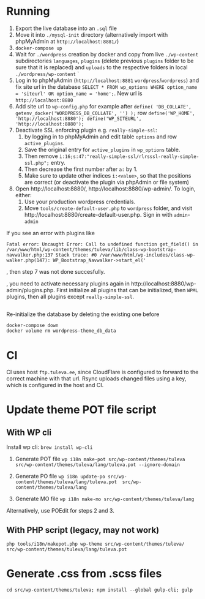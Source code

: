 # Running

1. Export the live database into an `.sql` file
2. Move it into `./mysql-init` directory (alternatively import with phpMyAdmin at `http://localhost:8881/`)
3. `docker-compose up`
4. Wait for `./wordpress` creation by docker and copy from live `./wp-content` subdirectories `languages`, `plugins` (delete previous `plugins` folder to be sure that it is replaced) and `uploads` to the respective folders in local `./wordpress/wp-content` `
5. Log in to phpMyAdmin (`http://localhost:8881` `wordpress`/`wordpress`) and fix site url in the database `SELECT * FROM wp_options WHERE option_name = 'siteurl' OR option_name = 'home';`. New url is `http://localhost:8880`
6. Add site url to `wp-config.php` for example after `define( 'DB_COLLATE', getenv_docker('WORDPRESS_DB_COLLATE', '') );` row
   `define('WP_HOME', 'http://localhost:8880');
define('WP_SITEURL', 'http://localhost:8880');`
7. Deactivate SSL enforcing plugin e.g. `really-simple-ssl`:
    1. by logging in to phpMyAdmin and edit table `options` and row `active_plugins`.
    2. Save the original entry for `active_plugins` in `wp_options` table.
    3. Then remove `i:16;s:47:"really-simple-ssl/rlrsssl-really-simple-ssl.php";` entry.
    4. Then decrease the first number after `a:` by 1.
    5. Make sure to update other indices `i:<value>`, so that the positions are correct (or deactivate the plugin via phpAdmin or file system)
8. Open http://localhost:8880/, http://localhost:8880/wp-admin/. To login, either:
    1. Use your production wordpress credentials.
    2. Move `tools/create-default-user.php` to `wordpress` folder, and visit http://localhost:8880/create-default-user.php. Sign in with `admin`-`admin`

If you see an error with plugins like

```
Fatal error: Uncaught Error: Call to undefined function get_field() in /var/www/html/wp-content/themes/tuleva/lib/class-wp-bootstrap-navwalker.php:137 Stack trace: #0 /var/www/html/wp-includes/class-wp-walker.php(147): WP_Bootstrap_Navwalker->start_el('
```

, then step 7 was not done succesfully.

, you need to activate necessary plugins again in http://localhost:8880/wp-admin/plugins.php.
First initialize all plugins that can be initialized, then `WPML` plugins, then all plugins except `really-simple-ssl`.

##

Re-initialize the database by deleting the existing one before

```
docker-compose down
docker volume rm wordpress-theme_db_data
```

# CI
CI uses host `ftp.tuleva.ee`, since CloudFlare is configured to forward to the correct machine with that url.
Rsync uploads changed files using a key, which is configured in the host and CI.

# Update theme POT file script

## With WP cli

Install wp cli:
`brew install wp-cli`

1. Generate POT file `wp i18n make-pot src/wp-content/themes/tuleva src/wp-content/themes/tuleva/lang/tuleva.pot --ignore-domain`

2. Generate PO file `wp i18n update-po src/wp-content/themes/tuleva/lang/tuleva.pot  src/wp-content/themes/tuleva/lang`

3. Generate MO file `wp i18n make-mo src/wp-content/themes/tuleva/lang`

Alternatively, use POEdit for steps 2 and 3.

## With PHP script (legacy, may not work)
`php tools/i18n/makepot.php wp-theme src/wp-content/themes/tuleva/ src/wp-content/themes/tuleva/lang/tuleva.pot`


# Generate .css from .scss files

`cd src/wp-content/themes/tuleva; npm install --global gulp-cli; gulp`
